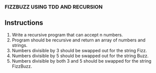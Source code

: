 ### FIZZBUZZ USING TDD AND RECURSION

Instructions
------

1. Write a recursive program that can accept n numbers.
2. Program should be recursive and return an array of numbers and strings.
3. Numbers divisible by 3 should be swapped out for the string Fizz.
4. Numbers divisible by 5 should be swapped out for the string Buzz.
5. Numbers divisible by both 3 and 5 should be swapped for the string FizzBuzz.
